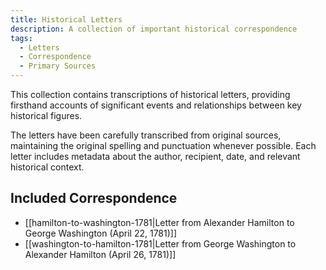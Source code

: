 ```yaml
---
title: Historical Letters
description: A collection of important historical correspondence
tags:
  - Letters
  - Correspondence
  - Primary Sources
---
```


This collection contains transcriptions of historical letters, providing firsthand accounts of significant events and relationships between key historical figures.

The letters have been carefully transcribed from original sources, maintaining the original spelling and punctuation whenever possible. Each letter includes metadata about the author, recipient, date, and relevant historical context.

## Included Correspondence

- [[hamilton-to-washington-1781|Letter from Alexander Hamilton to George Washington (April 22, 1781)]]
- [[washington-to-hamilton-1781|Letter from George Washington to Alexander Hamilton (April 26, 1781)]]
